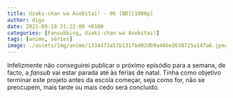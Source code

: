 ```yaml
---
title: Uzaki-chan wa Asobitai! - 06 [BD][1080p]
author: digo
date: 2021-09-18 21:22:00 +0100
categories: [Fansubbing, Uzaki-chan wa Asobitai!] 
tags: [anime, séries]
image: ./assets/img/anime/1334473a57b131fbd02db9a466e2638725a147a6.jpeg
---
```


Infelizmente não conseguirei publicar o próximo episódio para a semana, de facto, a *fansub* vai estar parada até às férias de natal. Tinha como objetivo terminar este projeto antes da escola começar, seja como for, não se preocupem, mais tarde ou mais cedo será concluído.